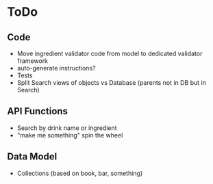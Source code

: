 ToDo
====

Code
----
* Move ingredient validator code from model to dedicated validator framework
* auto-generate instructions?
* Tests
* Split Search views of objects vs Database (parents not in DB but in Search)

API Functions
-------------
* Search by drink name or ingredient
* "make me something" spin the wheel

Data Model
----------
* Collections (based on book, bar, something)